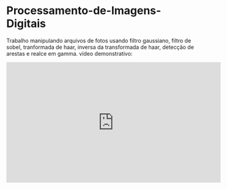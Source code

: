 # Processamento-de-Imagens-Digitais
Trabalho manipulando arquivos de fotos usando filtro gaussiano, filtro de sobel, tranformada de haar, inversa da transformada de haar, detecção de arestas e realce em gamma.
vídeo demonstrativo: 
<iframe width="560" height="315" src="https://www.youtube.com/embed/alR5C8f-n0Y" frameborder="0" allow="autoplay; encrypted-media" allowfullscreen></iframe>

